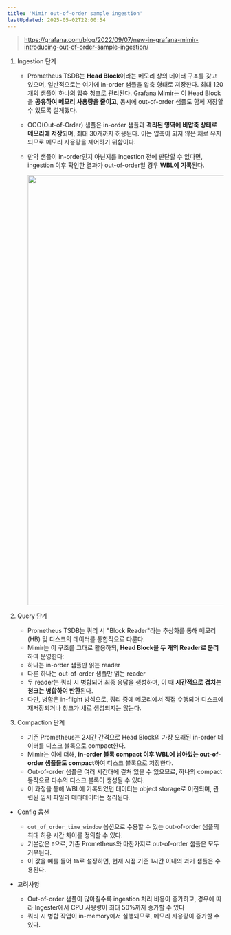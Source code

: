 ```yaml
---
title: 'Mimir out-of-order sample ingestion'
lastUpdated: 2025-05-02T22:00:54
---
```


> <https://grafana.com/blog/2022/09/07/new-in-grafana-mimir-introducing-out-of-order-sample-ingestion/>

1. Ingestion 단계
    - Prometheus TSDB는 **Head Block**이라는 메모리 상의 데이터 구조를 갖고 있으며, 일반적으로는 여기에 in-order 샘플을 압축 형태로 저장한다. 최대 120개의 샘플이 하나의 압축 청크로 관리된다. Grafana Mimir는 이 Head Block을 **공유하여 메모리 사용량을 줄이고**, 동시에 out-of-order 샘플도 함께 저장할 수 있도록 설계했다.
    - OOO(Out-of-Order) 샘플은 in-order 샘플과 **격리된 영역에 비압축 상태로 메모리에 저장**되며, 최대 30개까지 허용된다. 이는 압축이 되지 않은 채로 유지되므로 메모리 사용량을 제어하기 위함이다.
    - 만약 샘플이 in-order인지 아닌지를 ingestion 전에 판단할 수 없다면, ingestion 이후 확인한 결과가 out-of-order일 경우 **WBL에 기록**된다.

      <img height=1000px src="https://github.com/user-attachments/assets/d811a5ca-173c-42f5-b20f-9ee8962fb828">

2. Query 단계

    - Prometheus TSDB는 쿼리 시 "Block Reader"라는 추상화를 통해 메모리(HB) 및 디스크의 데이터를 통합적으로 다룬다.
    - Mimir는 이 구조를 그대로 활용하되, **Head Block을 두 개의 Reader로 분리**하여 운영한다:
    - 하나는 in-order 샘플만 읽는 reader
    - 다른 하나는 out-of-order 샘플만 읽는 reader
    - 두 reader는 쿼리 시 병합되어 최종 응답을 생성하며, 이 때 **시간적으로 겹치는 청크는 병합하여 반환**된다.
    - 다만, 병합은 in-flight 방식으로, 쿼리 중에 메모리에서 직접 수행되며 디스크에 재저장되거나 청크가 새로 생성되지는 않는다.

3. Compaction 단계

    - 기존 Prometheus는 2시간 간격으로 Head Block의 가장 오래된 in-order 데이터를 디스크 블록으로 compact한다.
    - Mimir는 이에 더해, **in-order 블록 compact 이후 WBL에 남아있는 out-of-order 샘플들도 compact**하여 디스크 블록으로 저장한다.
    - Out-of-order 샘플은 여러 시간대에 걸쳐 있을 수 있으므로, 하나의 compact 동작으로 다수의 디스크 블록이 생성될 수 있다.
    - 이 과정을 통해 WBL에 기록되었던 데이터는 object storage로 이전되며, 관련된 임시 파일과 메타데이터는 정리된다.

- Config 옵션
  - `out_of_order_time_window` 옵션으로 수용할 수 있는 out-of-order 샘플의 최대 허용 시간 차이를 정의할 수 있다.
  - 기본값은 `0`으로, 기존 Prometheus와 마찬가지로 out-of-order 샘플은 모두 거부된다.
  - 이 값을 예를 들어 `1h`로 설정하면, 현재 시점 기준 1시간 이내의 과거 샘플은 수용된다.

- 고려사항
  - Out-of-order 샘플이 많아질수록 ingestion 처리 비용이 증가하고, 경우에 따라 Ingester에서 CPU 사용량이 최대 50%까지 증가할 수 있다
  - 쿼리 시 병합 작업이 in-memory에서 실행되므로, 메모리 사용량이 증가할 수 있다.
